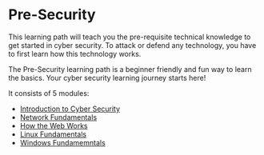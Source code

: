 # Pre-Security
This learning path will teach you the pre-requisite technical knowledge to get started in cyber security. To attack or defend any technology, you have to first learn how this technology works.

The Pre-Security learning path is a beginner friendly and fun way to learn the basics. Your cyber security learning journey starts here!

It consists of 5 modules:
* <a href="">Introduction to Cyber Security</a>
* <a href="">Network Fundamentals</a>
* <a href="">How the Web Works</a>
* <a href="">Linux Fundamentals</a>
* <a href="">Windows Fundamemntals</a>
